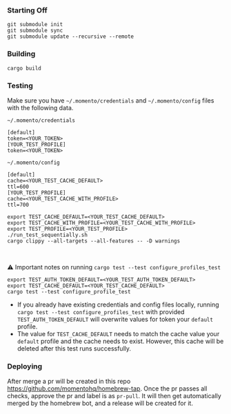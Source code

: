 ### Starting Off

```
git submodule init
git submodule sync
git submodule update --recursive --remote
```

### Building

```
cargo build
```

### Testing

Make sure you have `~/.momento/credentials` and `~/.momento/config` files with the following data.

`~/.momento/credentials`

```
[default]
token=<YOUR_TOKEN>
[YOUR_TEST_PROFILE]
token=<YOUR_TOKEN>
```

`~/.momento/config`

```
[default]
cache=<YOUR_TEST_CACHE_DEFAULT>
ttl=600
[YOUR_TEST_PROFILE]
cache=<YOUR_TEST_CACHE_WITH_PROFILE>
ttl=700
```

```
export TEST_CACHE_DEFAULT=<YOUR_TEST_CACHE_DEFAULT>
export TEST_CACHE_WITH_PROFILE=<YOUR_TEST_CACHE_WITH_PROFILE>
export TEST_PROFILE=<YOUR_TEST_PROFILE>
./run_test_sequentially.sh
cargo clippy --all-targets --all-features -- -D warnings
```

<br>

:warning: Important notes on running `cargo test --test configure_profiles_test`

```
export TEST_AUTH_TOKEN_DEFAULT=<YOUR_TEST_AUTH_TOKEN_DEFAULT>
export TEST_CACHE_DEFAULT=<YOUR_TEST_CACHE_DEFAULT>
cargo test --test configure_profile_test
```

- If you already have existing credentials and config files locally, running `cargo test --test configure_profiles_test` with provided `TEST_AUTH_TOKEN_DEFAULT` will overwrite values for token your `default` profile.
- The value for `TEST_CACHE_DEFAULT` needs to match the cache value your `default` profile and the cache needs to exist. However, this cache will be deleted after this test runs successfully.

### Deploying

After merge a pr will be created in this repo https://github.com/momentohq/homebrew-tap. Once the pr passes all checks, approve the pr and label is as `pr-pull`. It will then get automatically merged by the homebrew bot, and a release will be created for it.
